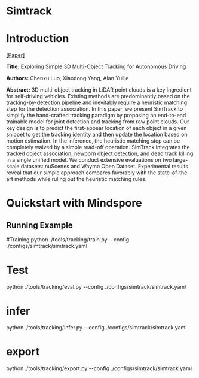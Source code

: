 # Simtrack

# Introduction

[[Paper]](https://arxiv.org/pdf/2108.10312.pdf)

**Title:** Exploring Simple 3D Multi-Object Tracking for Autonomous Driving

**Authors:** Chenxu Luo, Xiaodong Yang, Alan Yuille

**Abstract:** 3D multi-object tracking in LiDAR point clouds is a key ingredient for self-driving vehicles. Existing methods are predominantly based on the tracking-by-detection pipeline and inevitably require a heuristic matching step for the detection association. In this paper, we present SimTrack to simplify the hand-crafted tracking paradigm by proposing an end-to-end trainable model for joint detection and tracking from raw point clouds. Our key design is to predict the first-appear location of each object in a given snippet to get the tracking identity and then update the location based on motion estimation. In the inference, the heuristic matching step can be completely waived by a simple read-off operation. SimTrack integrates the tracked object association, newborn object detection, and dead track killing in a single unified model. We conduct extensive evaluations on two large-scale datasets: nuScenes and Waymo Open Dataset. Experimental results reveal that our simple approach compares favorably with the state-of-the-art methods while ruling out the heuristic matching rules.

# Quickstart with Mindspore

## Running Example

#Training
python ./tools/tracking/train.py --config ./configs/simtrack/simtrack.yaml

# Test      
python ./tools/tracking/eval.py --config ./configs/simtrack/simtrack.yaml

# infer      
python ./tools/tracking/infer.py --config ./configs/simtrack/simtrack.yaml

# export      
python ./tools/tracking/export.py --config ./configs/simtrack/simtrack.yaml